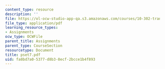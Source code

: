 ```yaml
---
content_type: resource
description: ''
file: https://ol-ocw-studio-app-qa.s3.amazonaws.com/courses/10-302-transport-processes-fall-2004/fa8bd7a05377d8b38ecf2bcce1b4f893_pset7.pdf
file_type: application/pdf
learning_resource_types:
- Assignments
ocw_type: OCWFile
parent_title: Assignments
parent_type: CourseSection
resourcetype: Document
title: pset7.pdf
uid: fa8bd7a0-5377-d8b3-8ecf-2bcce1b4f893
---
```

